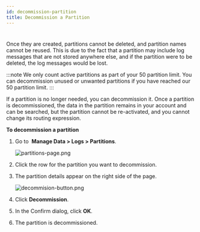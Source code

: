 ```yaml
---
id: decommission-partition
title: Decommission a Partition
---
```


#

Once they are created, partitions cannot be deleted, and partition names cannot be reused. This is due to the fact that a partition may include log messages that are not stored anywhere else, and if the partition were to be deleted, the log messages would be lost.

:::note
We only count active partitions as part of your 50 partition limit. You can decommission unused or unwanted partitions if you have reached our 50 partition limit.
:::

If a partition is no longer needed, you can decommission it. Once a partition is decommissioned, the data in the partition remains in your account and can be searched, but the partition cannot be re-activated, and you cannot change its routing expression.   

**To decommission a partition**

1. Go to  **Manage Data \> Logs \> Partitions**.  

    ![partitions-page.png](/img/partitions-and-data-tiers/partitions-page.png)

1. Click the row for the partition you want to decommission.  
1. The partition details appear on the right side of the page.

    ![decommision-button.png](/img/partitions-and-data-tiers/decommision-button.png)

1. Click **Decommission**.
1. In the Confirm dialog, click **OK**.
1. The partition is decommissioned.
